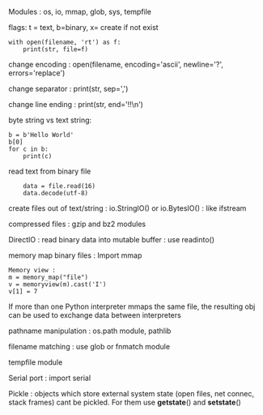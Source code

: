 
Modules : os, io, mmap, glob, sys, tempfile

flags: t = text, b=binary, x= create if not exist

```
with open(filename, 'rt') as f:
    print(str, file=f)
```

change encoding : open(filename, encoding='ascii', newline='?', errors='replace')

change separator : print(str, sep=',')

change line ending : print(str, end='!!\n')

byte string vs text string:
```
b = b'Hello World'
b[0]
for c in b:
    print(c)
```

read text from binary file
```
    data = file.read(16)
    data.decode(utf-8)
```

create files out of text/string : io.StringIO() or io.BytesIO() : like ifstream

compressed files : gzip and bz2 modules

DirectIO : read binary data into mutable buffer : use readinto()

memory map binary files :  Import mmap

```
Memory view :
m = memory_map("file") 
v = memoryview(m).cast('I')
v[1] = 7
```

If more than one Python interpreter mmaps the same file, the resulting obj can be used to exchange data between interpreters

pathname manipulation : os.path module, pathlib

filename matching : use glob or fnmatch module

tempfile module

Serial port : import serial

Pickle : objects which store external system state (open files, net connec, stack frames) cant be pickled.  For them use __getstate__() and __setstate__()
